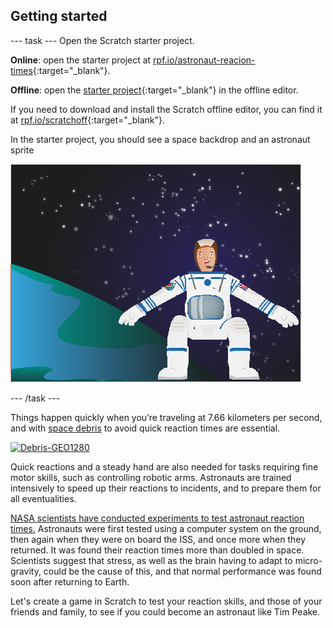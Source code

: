 ## Getting started

--- task ---
Open the Scratch starter project.

**Online**: open the starter project at [rpf.io/astronaut-reacion-times](http://rpf.io/astronaut-reacion-timeson){:target="_blank"}.

**Offline**: open the [starter project](http://rpf.io/p/astronaut-reacion-times-go){:target="_blank"} in the offline editor.

If you need to download and install the Scratch offline editor, you can find it at [rpf.io/scratchoff](http://rpf.io/scratchoff){:target="_blank"}.

In the starter project, you should see a space backdrop and an astronaut sprite

![starter projects](images/starter_project.png)

--- /task ---

Things happen quickly when you’re traveling at 7.66 kilometers per second, and with [space debris](https://en.wikipedia.org/wiki/Space_debris) to avoid quick reaction times are essential.

<html>
<a title="NASA image [Public domain], via Wikimedia Commons" href="https://commons.wikimedia.org/wiki/File:Debris-GEO1280.jpg"><img width="512" alt="Debris-GEO1280" src="https://upload.wikimedia.org/wikipedia/commons/thumb/a/a1/Debris-GEO1280.jpg/512px-Debris-GEO1280.jpg"></a>
</html>

Quick reactions and a steady
hand are also needed for tasks requiring fine motor skills, such as controlling robotic arms.
Astronauts are trained intensively to speed up their reactions to incidents, and
to prepare them for all eventualities. 

[NASA scientists have conducted experiments to test astronaut reaction times.](http://www.nasa.gov/mission_pages/station/research/experiments/7.html)
Astronauts were first tested using a computer system on the ground, then
again when they were on board the ISS, and once more when they returned. It
was found their reaction times more than doubled in space. Scientists suggest
that stress, as well as the brain having to adapt to micro-gravity, could be the
cause of this, and that normal performance was found soon after returning to Earth. 

Let's create a game in Scratch to test your reaction skills, and those of your friends and family, to see if you could become an astronaut like Tim Peake.


